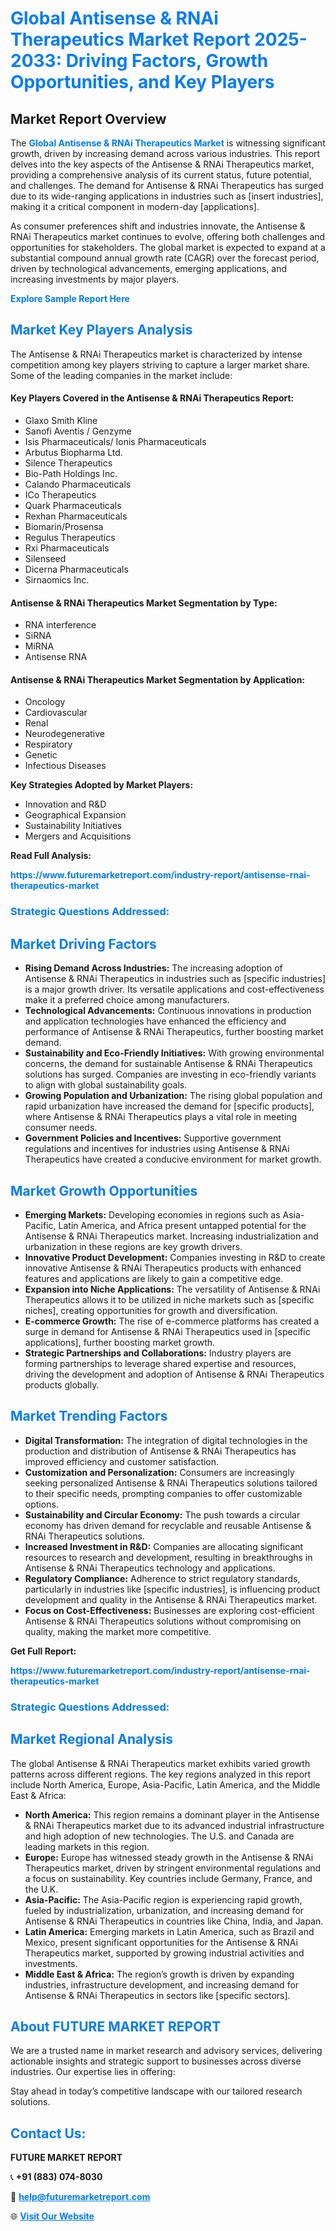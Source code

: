 <h1 style="color: #007BFF;">Global Antisense & RNAi Therapeutics Market Report 2025-2033: Driving Factors, Growth Opportunities, and Key Players</h1>

<section id="overview">
<h2>Market Report Overview</h2>
<p>The <a href="https://www.futuremarketreport.com/industry-report/antisense-rnai-therapeutics-market" style="color: #007BFF; text-decoration: none;"><strong>Global Antisense & RNAi Therapeutics Market</strong></a> is witnessing significant growth, driven by increasing demand across various industries. This report delves into the key aspects of the Antisense & RNAi Therapeutics market, providing a comprehensive analysis of its current status, future potential, and challenges. The demand for Antisense & RNAi Therapeutics has surged due to its wide-ranging applications in industries such as [insert industries], making it a critical component in modern-day [applications].</p>
<p>As consumer preferences shift and industries innovate, the Antisense & RNAi Therapeutics market continues to evolve, offering both challenges and opportunities for stakeholders. The global market is expected to expand at a substantial compound annual growth rate (CAGR) over the forecast period, driven by technological advancements, emerging applications, and increasing investments by major players.</p>
</section>

<section id="overview">
<p><a href="https://www.futuremarketreport.com/request-sample/reportId=62419" style="color: #007BFF; text-decoration: none;"><strong>Explore Sample Report Here</strong></a></p>
</section>

<section id="key-players">
<h2 style="color: #007BFF;">Market Key Players Analysis</h2>
<p>The Antisense & RNAi Therapeutics market is characterized by intense competition among key players striving to capture a larger market share. Some of the leading companies in the market include:</p>
<h4>Key Players Covered in the Antisense & RNAi Therapeutics Report:</h4>
<ul><li>Glaxo Smith Kline</li><li>Sanofi Aventis / Genzyme</li><li>Isis Pharmaceuticals/ Ionis Pharmaceuticals</li><li>Arbutus Biopharma Ltd.</li><li>Silence Therapeutics</li><li>Bio-Path Holdings Inc.</li><li>Calando Pharmaceuticals</li><li>ICo Therapeutics</li><li>Quark Pharmaceuticals</li><li>Rexhan Pharmaceuticals</li><li>Biomarin/Prosensa</li><li>Regulus Therapeutics</li><li>Rxi Pharmaceuticals</li><li>Silenseed</li><li>Dicerna Pharmaceuticals</li><li>Sirnaomics Inc.</li></ul>
<h4>Antisense & RNAi Therapeutics Market Segmentation by Type:</h4>
<ul><li>RNA interference</li><li>SiRNA</li><li>MiRNA</li><li>Antisense RNA</li></ul>

<h4>Antisense & RNAi Therapeutics Market Segmentation by Application:</h4>
<ul><li>Oncology</li><li>Cardiovascular</li><li>Renal</li><li>Neurodegenerative</li><li>Respiratory</li><li>Genetic</li><li>Infectious Diseases</li></ul>
<p><strong>Key Strategies Adopted by Market Players:</strong></p>
<ul>
<li>Innovation and R&D</li>
<li>Geographical Expansion</li>
<li>Sustainability Initiatives</li>
<li>Mergers and Acquisitions</li>
</ul>
</section>

<section>
<p><strong>Read Full Analysis: </strong></p><a href="https://www.futuremarketreport.com/industry-report/antisense-rnai-therapeutics-market" style="color: #007BFF; text-decoration: none;"><strong>https://www.futuremarketreport.com/industry-report/antisense-rnai-therapeutics-market</strong></a>
<h3 style="color: #007BFF;">Strategic Questions Addressed:</h3>
</section>

<section id="driving-factors">
<h2 style="color: #007BFF;">Market Driving Factors</h2>
<ul>
<li><strong>Rising Demand Across Industries:</strong> The increasing adoption of Antisense & RNAi Therapeutics in industries such as [specific industries] is a major growth driver. Its versatile applications and cost-effectiveness make it a preferred choice among manufacturers.</li>
<li><strong>Technological Advancements:</strong> Continuous innovations in production and application technologies have enhanced the efficiency and performance of Antisense & RNAi Therapeutics, further boosting market demand.</li>
<li><strong>Sustainability and Eco-Friendly Initiatives:</strong> With growing environmental concerns, the demand for sustainable Antisense & RNAi Therapeutics solutions has surged. Companies are investing in eco-friendly variants to align with global sustainability goals.</li>
<li><strong>Growing Population and Urbanization:</strong> The rising global population and rapid urbanization have increased the demand for [specific products], where Antisense & RNAi Therapeutics plays a vital role in meeting consumer needs.</li>
<li><strong>Government Policies and Incentives:</strong> Supportive government regulations and incentives for industries using Antisense & RNAi Therapeutics have created a conducive environment for market growth.</li>
</ul>
</section>

<section id="growth-opportunities">
<h2 style="color: #007BFF;">Market Growth Opportunities</h2>
<ul>
<li><strong>Emerging Markets:</strong> Developing economies in regions such as Asia-Pacific, Latin America, and Africa present untapped potential for the Antisense & RNAi Therapeutics market. Increasing industrialization and urbanization in these regions are key growth drivers.</li>
<li><strong>Innovative Product Development:</strong> Companies investing in R&D to create innovative Antisense & RNAi Therapeutics products with enhanced features and applications are likely to gain a competitive edge.</li>
<li><strong>Expansion into Niche Applications:</strong> The versatility of Antisense & RNAi Therapeutics allows it to be utilized in niche markets such as [specific niches], creating opportunities for growth and diversification.</li>
<li><strong>E-commerce Growth:</strong> The rise of e-commerce platforms has created a surge in demand for Antisense & RNAi Therapeutics used in [specific applications], further boosting market growth.</li>
<li><strong>Strategic Partnerships and Collaborations:</strong> Industry players are forming partnerships to leverage shared expertise and resources, driving the development and adoption of Antisense & RNAi Therapeutics products globally.</li>
</ul>
</section>

<section id="trending-factors">
<h2 style="color: #007BFF;">Market Trending Factors</h2>
<ul>
<li><strong>Digital Transformation:</strong> The integration of digital technologies in the production and distribution of Antisense & RNAi Therapeutics has improved efficiency and customer satisfaction.</li>
<li><strong>Customization and Personalization:</strong> Consumers are increasingly seeking personalized Antisense & RNAi Therapeutics solutions tailored to their specific needs, prompting companies to offer customizable options.</li>
<li><strong>Sustainability and Circular Economy:</strong> The push towards a circular economy has driven demand for recyclable and reusable Antisense & RNAi Therapeutics solutions.</li>
<li><strong>Increased Investment in R&D:</strong> Companies are allocating significant resources to research and development, resulting in breakthroughs in Antisense & RNAi Therapeutics technology and applications.</li>
<li><strong>Regulatory Compliance:</strong> Adherence to strict regulatory standards, particularly in industries like [specific industries], is influencing product development and quality in the Antisense & RNAi Therapeutics market.</li>
<li><strong>Focus on Cost-Effectiveness:</strong> Businesses are exploring cost-efficient Antisense & RNAi Therapeutics solutions without compromising on quality, making the market more competitive.</li>
</ul>
</section>

<section>
<p><strong>Get Full Report: </strong></p><a href="https://www.futuremarketreport.com/industry-report/antisense-rnai-therapeutics-market" style="color: #007BFF; text-decoration: none;"><strong>https://www.futuremarketreport.com/industry-report/antisense-rnai-therapeutics-market</strong></a>
<h3 style="color: #007BFF;">Strategic Questions Addressed:</h3>
</section>


<section id="regional-analysis">
<h2 style="color: #007BFF;">Market Regional Analysis</h2>
<p>The global Antisense & RNAi Therapeutics market exhibits varied growth patterns across different regions. The key regions analyzed in this report include North America, Europe, Asia-Pacific, Latin America, and the Middle East & Africa:</p>
<ul>
<li><strong>North America:</strong> This region remains a dominant player in the Antisense & RNAi Therapeutics market due to its advanced industrial infrastructure and high adoption of new technologies. The U.S. and Canada are leading markets in this region.</li>
<li><strong>Europe:</strong> Europe has witnessed steady growth in the Antisense & RNAi Therapeutics market, driven by stringent environmental regulations and a focus on sustainability. Key countries include Germany, France, and the U.K.</li>
<li><strong>Asia-Pacific:</strong> The Asia-Pacific region is experiencing rapid growth, fueled by industrialization, urbanization, and increasing demand for Antisense & RNAi Therapeutics in countries like China, India, and Japan.</li>
<li><strong>Latin America:</strong> Emerging markets in Latin America, such as Brazil and Mexico, present significant opportunities for the Antisense & RNAi Therapeutics market, supported by growing industrial activities and investments.</li>
<li><strong>Middle East & Africa:</strong> The region’s growth is driven by expanding industries, infrastructure development, and increasing demand for Antisense & RNAi Therapeutics in sectors like [specific sectors].</li>
</ul>
</section>

<footer>
<h2 style="color: #007BFF;">About FUTURE MARKET REPORT</h2>
<p>We are a trusted name in market research and advisory services, delivering actionable insights and strategic support to businesses across diverse industries. Our expertise lies in offering:</p>

<p>Stay ahead in today’s competitive landscape with our tailored research solutions.</p>

<h2 style="color: #007BFF;">Contact Us:</h2>
<p><strong>FUTURE MARKET REPORT</strong></p>
<p>📞 <strong>+91 (883) 074-8030</strong></p>
<p>📧 <strong><a href="mailto:help@futuremarketreport.com" style="color: #007BFF;">help@futuremarketreport.com</a></strong></p>
<p>🌐 <strong><a href="https://www.futuremarketreport.com/" style="color: #007BFF;">Visit Our Website</a></strong></p>
</footer>